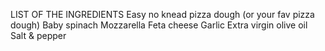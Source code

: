 LIST OF THE INGREDIENTS
Easy no knead pizza dough (or your fav pizza dough)
Baby spinach
Mozzarella
Feta cheese
Garlic
Extra virgin olive oil
Salt & pepper
